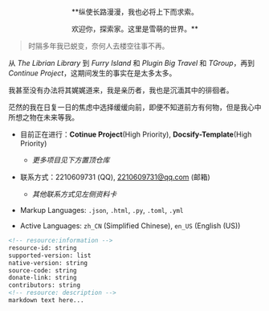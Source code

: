 <center>
    
**纵使长路漫漫，我也必将上下而求索。

欢迎你，探索家。这里是雪萌的世界。**

</center>

> 时隔多年我已蜕变，奈何人去楼空往事不再。


从 *The Librian Library* 到 *Furry Island* 和 *Plugin Big Travel* 和 *TGroup*，再到 *Continue Project*，这期间发生的事实在是太多太多。

我甚至没有办法将其娓娓道来，我是亲历者，我也是沉湎其中的徘徊者。

茫然的我在日复一日的焦虑中选择缓缓向前，即便不知道前方有何物，但是我心中所想之物在未来等我。

* 目前正在进行：**Cotinue Project**(High Priority), **Docsify-Template**(High Priority)
    * *更多项目见下方置顶仓库*
* 联系方式：2210609731 (QQ), 2210609731@qq.com (邮箱)
    * *其他联系方式见左侧资料卡*

* Markup Languages: `.json`, `.html`, `.py`, `.toml`, `.yml`
* Active Languages: `zh_CN` (Simplified Chinese), `en_US` (English (US))

``` markdown
<!-- resource:information -->
resource-id: string
supported-version: list
native-version: string
source-code: string
donate-link: string
contributors: string
<!-- resource: description -->
markdown text here...
```
